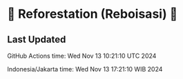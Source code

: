 
# 🌳 Reforestation (Reboisasi) 🌲

## Last Updated

GitHub Actions time: Wed Nov 13 10:21:10 UTC 2024

Indonesia/Jakarta time: Wed Nov 13 17:21:10 WIB 2024

